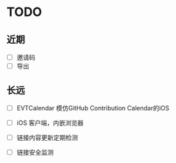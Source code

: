 # TODO

## 近期

- [ ] 邀请码
- [ ] 导出

## 长远

- [ ] EVTCalendar 模仿GitHub Contribution Calendar的iOS
- [ ] iOS 客户端，内嵌浏览器
- [ ] 链接内容更新定期检测
- [ ] 链接安全监测




